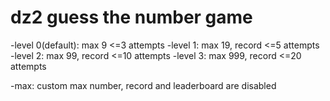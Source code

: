 # dz2 guess the number game

-level 0(default): max 9 <=3 attempts
-level 1: max 19, record <=5 attempts
-level 2: max 99, record <=10 attempts
-level 3: max 999, record <=20 attempts

-max: custom max number, record and leaderboard are disabled